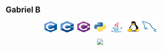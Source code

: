 ## Gabriel B
<div style="display: inline_block;" align="center">
<img align="center" alt="C"         height="30" width="40" src="https://raw.githubusercontent.com/devicons/devicon/master/icons/c/c-original.svg">
<img align="center" alt="CPlusPlus" height="30" width="40" src="https://raw.githubusercontent.com/devicons/devicon/master/icons/cplusplus/cplusplus-original.svg">
<img align="center" alt="CSharp"    height="30" width="40" src="https://raw.githubusercontent.com/devicons/devicon/master/icons/csharp/csharp-original.svg">
<img align="center" alt="Python"    height="30" width="40" src="https://raw.githubusercontent.com/devicons/devicon/master/icons/python/python-original.svg">
<img align="center" alt="Java"      height="30" width="40" src="https://raw.githubusercontent.com/devicons/devicon/master/icons/java/java-original.svg">
<img align="center" alt="Linux"     height="30" width="40" src="https://raw.githubusercontent.com/devicons/devicon/master/icons/linux/linux-original.svg">
<img align="center" alt="MySQL"     height="30" width="40" src="https://raw.githubusercontent.com/devicons/devicon/master/icons/mysql/mysql-original.svg">
</div><br/>

<div align="center">
  <a href="https://github.com/g-brrzzn">
  <!-- <img src="https://github-readme-stats.vercel.app/api?username=g-brrzzn&show_icons=true&theme=gotham&include_all_commits=true&count_private=true"/> -->
  <img height="130em" src="https://github-readme-stats.vercel.app/api/top-langs/?username=g-brrzzn&layout=compact&langs_count=7&theme=gotham"/> 
</div>
